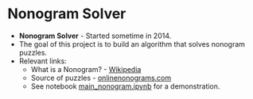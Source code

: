 # Nonogram Solver

- **Nonogram Solver** - Started sometime in 2014.
- The goal of this project is to  build an algorithm that solves nonogram puzzles. 
- Relevant links:
    - What is a Nonogram? - [Wikipedia](https://en.wikipedia.org/wiki/Nonogram)
    - Source of puzzles - [onlinenonograms.com](https://onlinenonograms.com)
    - See notebook [main_nonogram.ipynb]( https://nbviewer.jupyter.org/github.com/amitsarid/2015-00_Nonogram_Solver/blob/master/main_nonogram.ipynb) for a demonstration.
